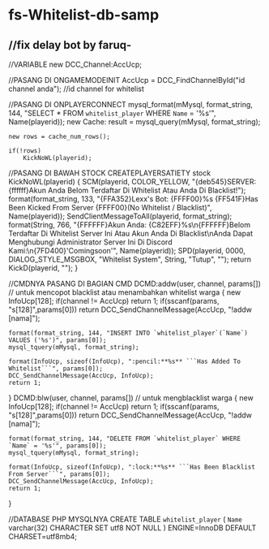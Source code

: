 # fs-Whitelist-db-samp
//fix delay bot by faruq-
-------------------------
//VARIABLE
new DCC_Channel:AccUcp;

//PASANG DI ONGAMEMODEINIT
AccUcp = DCC_FindChannelById("id channel anda"); //id channel for whitelist

//PASANG DI ONPLAYERCONNECT
mysql_format(mMysql, format_string, 144, "SELECT * FROM `whitelist_player` WHERE `Name` = '%s'", Name(playerid));
	new Cache: result = mysql_query(mMysql, format_string);

	new rows = cache_num_rows();

	if(!rows)
		KickNoWL(playerid);

//PASANG DI BAWAH STOCK CREATEPLAYERSATIETY
stock KickNoWL(playerid)
{
	SCM(playerid, COLOR_YELLOW, "{deb545}SERVER: {ffffff}Akun Anda Belom Terdaftar Di Whitelist Atau Anda Di Blacklist!");
	format(format_string, 133, "{FFA352}Lexx's Bot: {FFFF00}%s {FF541F}Has Been Kicked From Server {FFFF00}(No Whitelist / Blacklist)", Name(playerid));
    SendClientMessageToAll(playerid, format_string);
    format(String, 766, "{FFFFFF}Akun Anda: {C82EFF}%s\n{FFFFFF}Belom Terdaftar Di Whitelist Server Ini Atau Akun Anda Di Blacklist\nAnda Dapat Menghubungi Administrator Server Ini Di Discord Kami:\n{7FD400}'Comingsoon'", Name(playerid));
    SPD(playerid, 0000, DIALOG_STYLE_MSGBOX, "Whitelist System", String, "Tutup", "");
    return KickD(playerid, "");
}

//CMDNYA PASANG DI BAGIAN CMD
DCMD:addw(user, channel, params[]) // untuk mencopot blacklist atau menambahkan whitelist warga
{
	new InfoUcp[128];
    if(channel != AccUcp) return 1;
    if(sscanf(params, "s[128]",params[0])) return DCC_SendChannelMessage(AccUcp, "!addw [nama]");

	format(format_string, 144, "INSERT INTO `whitelist_player`(`Name`) VALUES ('%s')", params[0]);
	mysql_tquery(mMysql, format_string);

	format(InfoUcp, sizeof(InfoUcp), ":pencil:**%s** ```Has Added To Whitelist```", params[0]);
	DCC_SendChannelMessage(AccUcp, InfoUcp);
	return 1;
}
DCMD:blw(user, channel, params[]) // untuk mengblacklist warga
{
	new InfoUcp[128];
    if(channel != AccUcp) return 1;
    if(sscanf(params, "s[128]",params[0])) return DCC_SendChannelMessage(AccUcp, "!addw [nama]");

	format(format_string, 144, "DELETE FROM `whitelist_player` WHERE `Name` = '%s'", params[0]);
	mysql_tquery(mMysql, format_string);

	format(InfoUcp, sizeof(InfoUcp), ":lock:**%s** ```Has Been Blacklist From Server```", params[0]);
	DCC_SendChannelMessage(AccUcp, InfoUcp);
	return 1;
}

//DATABASE PHP MYSQLNYA
CREATE TABLE `whitelist_player` (
  `Name` varchar(32) CHARACTER SET utf8 NOT NULL
) ENGINE=InnoDB DEFAULT CHARSET=utf8mb4;
